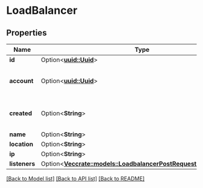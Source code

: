 # LoadBalancer

## Properties

Name | Type | Description | Notes
------------ | ------------- | ------------- | -------------
**id** | Option<[**uuid::Uuid**](uuid::Uuid.md)> |  | [optional]
**account** | Option<[**uuid::Uuid**](uuid::Uuid.md)> | Load balancer account owner | [optional]
**created** | Option<**String**> | Load balancer creation date | [optional]
**name** | Option<**String**> |  | [optional]
**location** | Option<**String**> |  | [optional]
**ip** | Option<**String**> |  | [optional]
**listeners** | Option<[**Vec<crate::models::LoadbalancerPostRequestListenersInner>**](_loadbalancer_post_request_listeners_inner.md)> |  | [optional]

[[Back to Model list]](../README.md#documentation-for-models) [[Back to API list]](../README.md#documentation-for-api-endpoints) [[Back to README]](../README.md)


